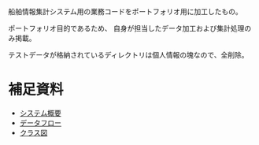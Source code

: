船舶情報集計システム用の業務コードをポートフォリオ用に加工したもの。

ポートフォリオ目的であるため、
自身が担当したデータ加工および集計処理のみ掲載。

テストデータが格納されているディレクトリは個人情報の塊なので、全削除。

# 補足資料

- [システム概要](https://www.draw.io/?lightbox=1&highlight=0000ff&edit=_blank&layers=1&nav=1&page-id=uZM3APrprt0TGbgVr-uB&title=%E3%83%87%E3%83%BC%E3%82%BF%E3%83%95%E3%83%AD%E3%83%BC%E3%80%81%E3%82%AF%E3%83%A9%E3%82%B9%E5%9B%B3#Uhttps%3A%2F%2Fdrive.google.com%2Fa%2Fsenk-inc.co.jp%2Fuc%3Fid%3D1_NxuU5xtgoVlg-UzmLj-K5ZC_oMNpYa1%26export%3Ddownload)
- [データフロー](https://www.draw.io/?lightbox=1&highlight=0000ff&edit=_blank&layers=1&nav=1&title=%E3%83%87%E3%83%BC%E3%82%BF%E3%83%95%E3%83%AD%E3%83%BC%E3%80%81%E3%82%AF%E3%83%A9%E3%82%B9%E5%9B%B3#Uhttps%3A%2F%2Fdrive.google.com%2Fa%2Fsenk-inc.co.jp%2Fuc%3Fid%3D1_NxuU5xtgoVlg-UzmLj-K5ZC_oMNpYa1%26export%3Ddownload)
- [クラス図](https://www.draw.io/?lightbox=1&highlight=0000ff&edit=_blank&layers=1&nav=1&page-id=FBNfluB1szGbkDcW_mYO&title=%E3%83%87%E3%83%BC%E3%82%BF%E3%83%95%E3%83%AD%E3%83%BC%E3%80%81%E3%82%AF%E3%83%A9%E3%82%B9%E5%9B%B3#Uhttps%3A%2F%2Fdrive.google.com%2Fa%2Fsenk-inc.co.jp%2Fuc%3Fid%3D1_NxuU5xtgoVlg-UzmLj-K5ZC_oMNpYa1%26export%3Ddownload)

